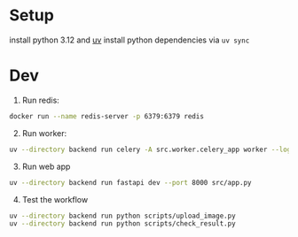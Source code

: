 # Setup

install python 3.12 and [uv](https://docs.astral.sh/uv/)
install python dependencies via `uv sync`

# Dev

1. Run redis:

```sh
docker run --name redis-server -p 6379:6379 redis
```

2. Run worker:

```sh
uv --directory backend run celery -A src.worker.celery_app worker --loglevel=info
```

3. Run web app

```sh
uv --directory backend run fastapi dev --port 8000 src/app.py
```

4. Test the workflow

```sh
uv --directory backend run python scripts/upload_image.py
uv --directory backend run python scripts/check_result.py
```

